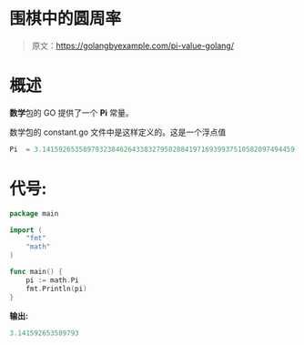 # 围棋中的圆周率

> 原文：<https://golangbyexample.com/pi-value-golang/>

# **概述**

**数学**包的 GO 提供了一个 **Pi** 常量。

数学包的 constant.go 文件中是这样定义的。这是一个浮点值

```go
Pi  = 3.14159265358979323846264338327950288419716939937510582097494459
```

# **代号:**

```go
package main

import (
	"fmt"
	"math"
)

func main() {
	pi := math.Pi
	fmt.Println(pi)
} 
```

**输出:**

```go
3.141592653589793
```